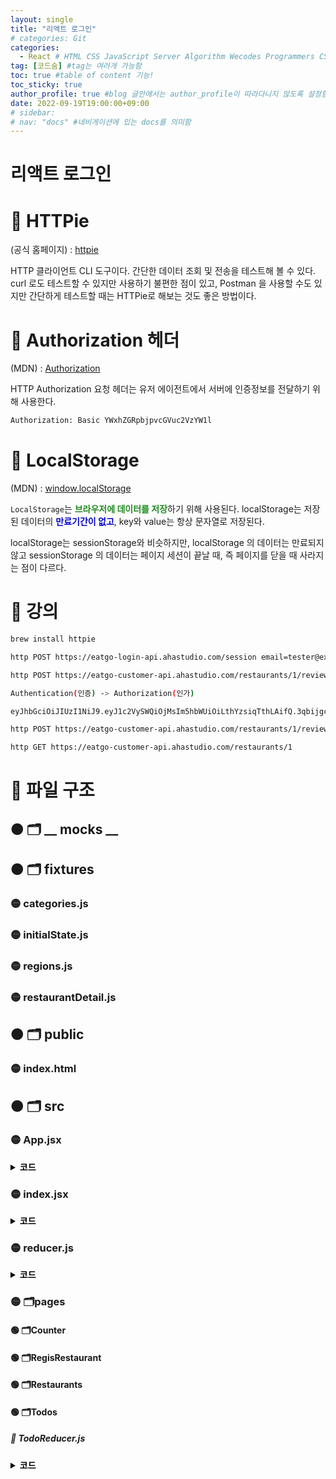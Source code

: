 ```yaml
---
layout: single
title: "리액트 로그인"
# categories: Git
categories:
  - React # HTML CSS JavaScript Server Algorithm Wecodes Programmers CS Github Blog
tag: [코드숨] #tag는 여러개 가능함
toc: true #table of content 기능!
toc_sticky: true
author_profile: true #blog 글안에서는 author_profile이 따라다니지 않도록 설정함
date: 2022-09-19T19:00:00+09:00
# sidebar:
# nav: "docs" #네비게이션에 있는 docs를 의미함
---
```

<style>
.crimson {
  color: crimson;
  font-weight: bold;
}

.mediumblue {
  color: mediumblue;
  font-weight: bold;
}

.forestgreen {
  color: forestgreen;
  font-weight: bold;
}

.black {
  color: black;
  font-weight: bold;
}
</style>

# 리액트 로그인
# 🔴 HTTPie
(공식 홈페이지) : [httpie](https://httpie.io/)

HTTP 클라이언트 CLI 도구이다. 간단한 데이터 조회 및 전송을 테스트해 볼 수 있다. curl 로도 테스트할 수 있지만 사용하기 불편한 점이 있고, Postman 을 사용할 수도 있지만 간단하게 테스트할 때는 HTTPie로 해보는 것도 좋은 방법이다.

# 🔴 Authorization 헤더
(MDN) : [Authorization](https://developer.mozilla.org/ko/docs/Web/HTTP/Headers/Authorization)

HTTP Authorization 요청 헤더는 유저 에이전트에서 서버에 인증정보를 전달하기 위해 사용한다.

```bash
Authorization: Basic YWxhZGRpbjpvcGVuc2VzYW1l
```

# 🔴 LocalStorage
(MDN) : [window.localStorage](https://developer.mozilla.org/ko/docs/Web/API/Window/localStorage)

`LocalStorage`는 <span class="forestgreen">브라우저에 데이터를 저장</span>하기 위해 사용된다. localStorage는 저장된 데이터의 <span class="mediumblue">만료기간이 없고</span>, key와 value는 항상 문자열로 저장된다.

localStorage는 sessionStorage와 비슷하지만, localStorage 의 데이터는 만료되지 않고 sessionStorage 의 데이터는 페이지 세션이 끝날 때, 즉 페이지를 닫을 때 사라지는 점이 다르다.

# 🔴 강의
```bash
brew install httpie

http POST https://eatgo-login-api.ahastudio.com/session email=tester@example.com password=test

http POST https://eatgo-customer-api.ahastudio.com/restaurants/1/reviews score=5 description=good
```

```bash
Authentication(인증) -> Authorization(인가)

eyJhbGciOiJIUzI1NiJ9.eyJ1c2VySWQiOjMsIm5hbWUiOiLthYzsiqTthLAifQ.3qbijgcDDeFcVviXBZ45BS8CgdtpQvaCoXTkktEsPks

http POST https://eatgo-customer-api.ahastudio.com/restaurants/1/reviews score=5 description=Good "Authorization: Bearer eyJhbGciOiJIUzI1NiJ9.eyJ1c2VySWQiOjMsIm5hbWUiOiLthYzsiqTthLAifQ.3qbijgcDDeFcVviXBZ45BS8CgdtpQvaCoXTkktEsPks"

http GET https://eatgo-customer-api.ahastudio.com/restaurants/1
```















# 🔴 파일 구조
## 🟠 🗂 __ mocks __
## 🟠 🗂 fixtures
### 🟡 categories.js
### 🟡 initialState.js
### 🟡 regions.js
### 🟡 restaurantDetail.js
## 🟠 🗂 public
### 🟡 index.html
## 🟠 🗂 src
### 🟡 App.jsx
<details>
<summary class="black">코드</summary>
<div markdown="1">

```jsx
// App.jsx
import {
  Routes,
  Route,
  Link,
} from 'react-router-dom';

import HomePage from './pages/HomePage';
import CounterPage from './pages/Counter/App';
import TodosPage from './pages/Todos/TodosPage';
import NotFoundPage from './pages/NotFoundPage';

export default function App() {
  return (
    <>
      <header>
        <h1>
          <Link to="/">코드숨 11기</Link>
        </h1>
      </header>
      <Routes>
        <Route path="/" element={<HomePage />} />
        <Route path="/counter" element={<CounterPage />} />
        <Route path="/todos" element={<TodosPage />} />
        <Route path="*" element={<NotFoundPage />} />
      </Routes>
    </>
  );
```
</div>
</details>

### 🟡 index.jsx
<details>
<summary class="black">코드</summary>
<div markdown="1">

```jsx
// index.jsx
import ReactDom from 'react-dom/client';

import { BrowserRouter } from 'react-router-dom';

import { Provider } from 'react-redux';

import App from './App';

import store from './store';

ReactDom.createRoot(document.getElementById('app')).render(
  <Provider store={store}>
    <BrowserRouter>
      <App />
    </BrowserRouter>
  </Provider>,
);
```
</div>
</details>

### 🟡 reducer.js
<details>
<summary class="black">코드</summary>
<div markdown="1">

```jsx
// reducer.js
import { combineReducers } from 'redux';

import todosReducer from './pages/Todos/todosReducer';

const rootReducer = combineReducers({
  todosPage: todosReducer,
});

export default rootReducer;
```
</div>
</details>

### 🟡 🗂pages

#### 🟢 🗂Counter
#### 🟢 🗂RegisRestaurant
#### 🟢 🗂Restaurants
#### 🟢 🗂Todos

##### 🔵 TodoReducer.js
<details>
<summary class="black">코드</summary>
<div markdown="1">

```jsx
// TodoReducer.js
import { v4 as uuidv4 } from 'uuid';

// Redux action
// - 필수
//  - type (string)
// - 두가지 방법 중 택 1
//  - 자기 마음대로 적는 방법 (ex. todoTitle 이라고 직접 적어놓음)
//  - payload (object) => { todoTitle }

const initialState = {
  todoTitle: '',
  todos: [],
};

// eslint-disable-next-line default-param-last
export default function reducer(state = initialState, action) {
  const { todoTitle, todos } = state;
  const { type, payload } = action;

  const index = {
    'todos/updateTodoTitle': () => ({
      ...state,
      todoTitle: payload.todoTitle,
    }),

    'todos/addTodo': () => {
      if (!todoTitle) return state;

      return {
        todoTitle: '',
        todos: [
          ...todos,
          { id: uuidv4(), title: todoTitle },
        ],
      };
    },

    'todos/deleteTodo': () => ({
      ...state,
      todos: todos.filter((todo) => todo.id !== payload.id),
    }),

    default: () => state,
  };

  return (index[type] || index.default)();
}
```
</div>
</details>

<!-- ① ② ③ ④ ⑤ ⑥ ⑦ ⑧ ⑨-->

<!-- ### 2. Link 넣기

```

유형 1: (설명어를 입력) : [gunhee's coding blog](https://gunhee-jeong.github.io/)
유형 2: (URL 자동연결) : <https://gunhee-jeong.github.io/>
유형 3: (동일 파일 내 '문단으로 이동') : [1. Header로 이동](###-1-header)

```

<details>
<summary class="black">코드</summary>
<div markdown="1">

```jsx
// helloWorld!
const hello = 'hi';
```
</div>
</details>

1. 특수문자를 제거
2. 스페이스는 -로 바꾸고
3. 대문자는 소문자로!
   그래서 ### 1. Header -> #1-header

## Link: [google][https://www.google.com/]

### 3. 수평선

```

---

```

---

### 4. 라인 바꾸기

```

스페이스바를 2번 눌러주면 다음칸으로
이동할 수 있어요!

```

---

스페이스바를 2번 눌러주면
다음칸으로 이동할 수 있어요!

### 5. list 만들기

```

1. 1번
2. 2번
3. 3번

- 순서없는 list
  - 순서없는 list
    - 순서없는 list

```

1. 1번
2. 2번
3. 3번

- 순서없는 list
  - 순서없는 list
    - 순서없는 list

---

### 6. font 관련

```

**진하게** -> 볼드
_기울여서_ -> 이탤릭체
~~취소선~~ -> 취소선

<ul>밑줄넣기</ul> -> 밑줄
<span style="color:red">빨간 글씨</span> -> 글자색
이것이 `인라인` 입니다 -> 인라인 코드
```

**진하게** -> 볼드
_기울여서_ -> 이탤릭체
~~취소선~~ -> 취소선
<u>밑줄넣기</u> -> 밑줄
<span style="color:red">빨간 글씨</span>
이것이 `인라인` 입니다 -> 인라인 코드

---

### 7. 인용구문

```
> coding
>
> > JavaScript
> >
> > > 내가 프짱!
```

> coding
>
> > JavaScript
> >
> > > 내가 프짱!

---

### 8. 이미지 삽입

```
유형1: ('사이즈를 조절' -> HTML 태그 사용) : <img src="https://gunhee-jeong.github.io/assets/images/blogLogo.png" width="300" height="200">
유형2: (이미지 삽입 후 -> 링크 걸기)
[![이미지](https://gunhee-jeong.github.io/assets/images/blogLogo/blogLogo.png)](https://gunhee-jeong.github.io/)
```

유형1: ('사이즈를 조절' -> HTML 태그 사용) : <img src="https://gunhee-jeong.github.io/assets/images/blogLogo.png" width="300" height="200">
유형2: (이미지 삽입 후 -> 링크 걸기)
[![이미지](https://gunhee-jeong.github.io/assets/images/blogLogo.png)](https://gunhee-jeong.github.io/)

### 9. 표 만들기

```
||국어|영어|
| :--- | ---: | :--: |
|건희 | 100점 | 100점
|철수 | 100점 | 100점
```

|      |  국어 | 영어  |
| :--- | ----: | :---: |
| 건희 | 100점 | 100점 |
| 철수 | 100점 | 100점 |

> - header를 넣고 싶은 경우 ---을 사용하고 :을 이용하여 정렬에 사용함!

### 10. 토글 만들기
 -->
